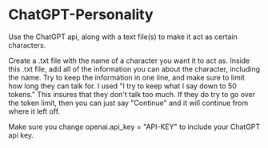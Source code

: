 # ChatGPT-Personality
Use the ChatGPT api, along with a text file(s) to make it act as certain characters.

Create a .txt file with the name of a character you want it to act as. Inside this .txt file, add all of the information you can about the character, including the name.
Try to keep the information in one line, and make sure to limit how long they can talk for. I used "I try to keep what I say down to 50 tokens." This insures that they don't talk too much.
If they do try to go over the token limit, then you can just say "Continue" and it will continue from where it left off.

Make sure you change openai.api_key = "API-KEY" to include your ChatGPT api key.
